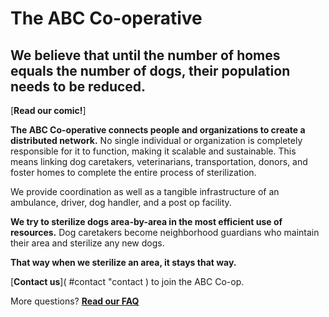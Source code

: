 The ABC Co-operative
==========

We believe that until the number of homes equals the number of dogs, their population needs to be reduced. 
----------




[**Read our comic!**]





**The ABC Co-operative connects people and organizations to create a distributed network.** No single individual or organization is completely responsible for it to function, making it scalable and sustainable. This means linking dog caretakers, veterinarians, transportation, donors, and foster homes to complete the entire process of sterilization. 





We provide coordination as well as a tangible infrastructure of an ambulance, driver, dog handler, and a post op facility. 





**We try to sterilize dogs area-by-area in the most efficient use of resources.** Dog caretakers become neighborhood guardians who maintain their area and sterilize any new dogs. 




**That way when we sterilize an area, it stays that way.**



[**Contact us**]( #contact "contact ) to join the ABC Co-op. 

More questions? [**Read our FAQ**]( #ABC-FAQ "ABC FAQ" )
